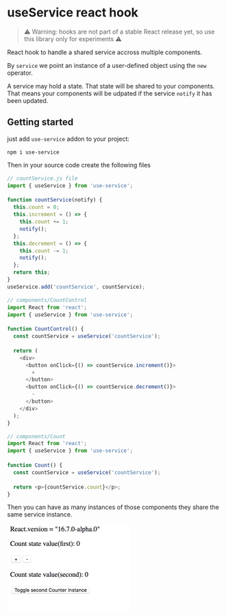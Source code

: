 # useService react hook

> ⚠️ Warning: hooks are not part of a stable React release yet, so use this library only for experiments ⚠️

React hook to handle a shared service accross multiple components.

By `service` we point an instance of a user-defined object using the `new` operator.

A service may hold a state. That state will be shared to your components.
That means your components will be udpated if the service `notify` it has been updated.

## Getting started

just add `use-service` addon to your project:

```
npm i use-service
```

Then in your source code create the following files

```javascript
// countService.js file
import { useService } from 'use-service';

function countService(notify) {
  this.count = 0;
  this.increment = () => {
    this.count += 1;
    notify();
  };
  this.decrement = () => {
    this.count -= 1;
    notify();
  };
  return this;
}
useService.add('countService', countService);
```

```javascript
// components/CountControl
import React from 'react';
import { useService } from 'use-service';

function CountControl() {
  const countService = useService('countService');

  return (
    <div>
      <button onClick={() => countService.increment()}>
        +
      </button>
      <button onClick={() => countService.decrement()}>
        -
      </button>
    </div>
  );
}

```

```javascript
// components/Count
import React from 'react';
import { useService } from 'use-service';

function Count() {
  const countService = useService('countService');

  return <p>{countService.count}</p>;
}
```

Then you can have as many instances of those components they share the same service instance.

![example](https://raw.githubusercontent.com/toutpt/use-service/master/example.gif)